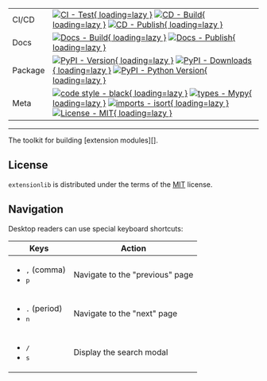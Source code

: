 | | |
| --- | --- |
| CI/CD | [![CI - Test](https://github.com/pypa/extensionlib/actions/workflows/test.yml/badge.svg){ loading=lazy }](https://github.com/pypa/extensionlib/actions/workflows/test.yml) [![CD - Build](https://github.com/pypa/extensionlib/actions/workflows/build.yml/badge.svg){ loading=lazy }](https://github.com/pypa/extensionlib/actions/workflows/build.yml) [![CD - Publish](https://github.com/pypa/extensionlib/actions/workflows/publish-pypi.yml/badge.svg){ loading=lazy }](https://github.com/pypa/extensionlib/actions/workflows/publish-pypi.yml) |
| Docs | [![Docs - Build](https://github.com/pypa/extensionlib/actions/workflows/docs.yml/badge.svg){ loading=lazy }](https://github.com/pypa/extensionlib/actions/workflows/docs.yml) [![Docs - Publish](https://github.com/pypa/extensionlib/actions/workflows/publish-docs.yml/badge.svg){ loading=lazy }](https://github.com/pypa/extensionlib/actions/workflows/publish-docs.yml) |
| Package | [![PyPI - Version](https://img.shields.io/pypi/v/extensionlib.svg?logo=pypi&label=PyPI&logoColor=gold){ loading=lazy }](https://pypi.org/project/extensionlib/) [![PyPI - Downloads](https://img.shields.io/pypi/dm/extensionlib.svg?color=blue&label=Downloads&logo=pypi&logoColor=gold){ loading=lazy }](https://pypi.org/project/extensionlib/) [![PyPI - Python Version](https://img.shields.io/pypi/pyversions/extensionlib.svg?logo=python&label=Python&logoColor=gold){ loading=lazy }](https://pypi.org/project/extensionlib/) |
| Meta | [![code style - black](https://img.shields.io/badge/code%20style-black-000000.svg){ loading=lazy }](https://github.com/psf/black) [![types - Mypy](https://img.shields.io/badge/types-Mypy-blue.svg){ loading=lazy }](https://github.com/python/mypy) [![imports - isort](https://img.shields.io/badge/imports-isort-ef8336.svg){ loading=lazy }](https://github.com/pycqa/isort) [![License - MIT](https://img.shields.io/badge/license-MIT-9400d3.svg){ loading=lazy }](https://spdx.org/licenses/) |

-----

The toolkit for building [extension modules][].

## License

`extensionlib` is distributed under the terms of the [MIT](https://spdx.org/licenses/MIT.html) license.

## Navigation

Desktop readers can use special keyboard shortcuts:

| Keys | Action |
| --- | --- |
| <ul><li><kbd>,</kbd> (comma)</li><li><kbd>p</kbd></li></ul> | Navigate to the "previous" page |
| <ul><li><kbd>.</kbd> (period)</li><li><kbd>n</kbd></li></ul> | Navigate to the "next" page |
| <ul><li><kbd>/</kbd></li><li><kbd>s</kbd></li></ul> | Display the search modal |
